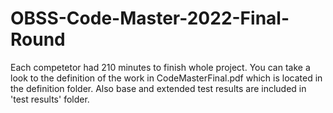 # OBSS-Code-Master-2022-Final-Round
Each competetor had 210 minutes to finish whole project. You can take a look to the definition of the work in CodeMasterFinal.pdf which is located in the definition folder. Also base and extended test results are included in 'test results' folder.
